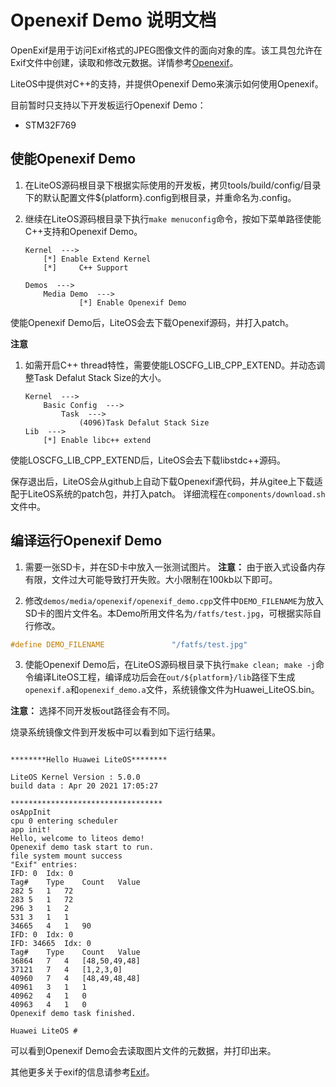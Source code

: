# Openexif Demo 说明文档

OpenExif是用于访问Exif格式的JPEG图像文件的面向对象的库。该工具包允许在Exif文件中创建，读取和修改元数据。详情参考<a href="http://openexif.sourceforge.net/" target="_blank">Openexif</a>。

LiteOS中提供对C++的支持，并提供Openexif Demo来演示如何使用Openexif。

目前暂时只支持以下开发板运行Openexif Demo：

- STM32F769

## 使能Openexif Demo

1. 在LiteOS源码根目录下根据实际使用的开发板，拷贝tools/build/config/目录下的默认配置文件${platform}.config到根目录，并重命名为.config。

2. 继续在LiteOS源码根目录下执行`make menuconfig`命令，按如下菜单路径使能C++支持和Openexif Demo。

    ```
    Kernel  --->
        [*] Enable Extend Kernel
        [*]     C++ Support

    Demos  --->
        Media Demo  --->
                [*] Enable Openexif Demo
    ```
使能Openexif Demo后，LiteOS会去下载Openexif源码，并打入patch。

**注意**

1. 如需开启C++ thread特性，需要使能LOSCFG_LIB_CPP_EXTEND。并动态调整Task Defalut Stack Size的大小。

    ```
    Kernel  --->
        Basic Config  --->
            Task  --->
                (4096)Task Defalut Stack Size
    Lib  --->
        [*] Enable libc++ extend
    ```
使能LOSCFG_LIB_CPP_EXTEND后，LiteOS会去下载libstdc++源码。

保存退出后，LiteOS会从github上自动下载Openexif源代码，并从gitee上下载适配于LiteOS系统的patch包，并打入patch。
详细流程在`components/download.sh`文件中。

## 编译运行Openexif Demo

1. 需要一张SD卡，并在SD卡中放入一张测试图片。
**注意：** 由于嵌入式设备内存有限，文件过大可能导致打开失败。大小限制在100kb以下即可。

2. 修改`demos/media/openexif/openexif_demo.cpp`文件中`DEMO_FILENAME`为放入SD卡的图片文件名。本Demo所用文件名为`/fatfs/test.jpg`，可根据实际自行修改。
```C
#define DEMO_FILENAME               "/fatfs/test.jpg"

```

3. 使能Openexif Demo后，在LiteOS源码根目录下执行`make clean; make -j`命令编译LiteOS工程，编译成功后会在`out/${platform}/lib`路径下生成`openexif.a`和`openexif_demo.a`文件，系统镜像文件为Huawei_LiteOS.bin。

**注意：** 选择不同开发板out路径会有不同。

烧录系统镜像文件到开发板中可以看到如下运行结果。
```

********Hello Huawei LiteOS********

LiteOS Kernel Version : 5.0.0
build data : Apr 20 2021 17:05:27

**********************************
osAppInit
cpu 0 entering scheduler
app init!
Hello, welcome to liteos demo!
Openexif demo task start to run.
file system mount success
"Exif" entries:
IFD: 0  Idx: 0
Tag#	Type	Count	Value
282	5	1	72
283	5	1	72
296	3	1	2
531	3	1	1
34665	4	1	90
IFD: 0  Idx: 0
IFD: 34665  Idx: 0
Tag#	Type	Count	Value
36864	7	4	[48,50,49,48]
37121	7	4	[1,2,3,0]
40960	7	4	[48,49,48,48]
40961	3	1	1
40962	4	1	0
40963	4	1	0
Openexif demo task finished.

Huawei LiteOS # 
```

可以看到Openexif Demo会去读取图片文件的元数据，并打印出来。

其他更多关于exif的信息请参考<a href="http://www.exif.org/" target="_blank">Exif</a>。